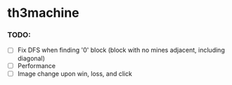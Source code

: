 # th3machine

### TODO:
-  [ ] Fix DFS when finding '0' block (block with no mines adjacent, including diagonal)
-  [ ] Performance
-  [ ] Image change upon win, loss, and click
